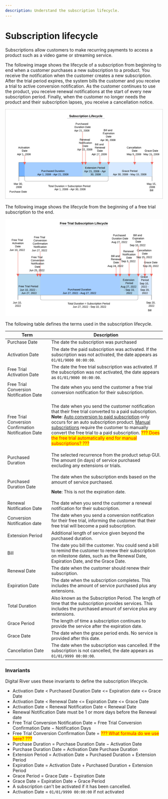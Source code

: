 ```yaml
---
description: Understand the subscription lifecycle.
---
```


# Subscription lifecycle

Subscriptions allow customers to make recurring payments to access a product such as a video game or streaming service.&#x20;

The following image shows the lifecycle of a subscription from beginning to end when a customer purchases a new subscription to a product. You receive the notification when the customer creates a new subscription. After the trial period expires, the system bills the customer and you receive a trial to active conversion notification. As the customer continues to use the product, you receive renewal notifications at the start of every new subscription period. Finally, when the customer no longer needs the product and their subscription lapses, you receive a cancellation notice.

![](<../.gitbook/assets/Subscription timeline example.png>)

The following image shows the lifecycle from the beginning of a free trial subscription to the end.&#x20;

![](<../.gitbook/assets/Free trial subscription timeline.png>)

The following table defines the terms used in the subscription lifecycle.

| Term                                                 | Description                                                                                                                                                                                                                                                                                                                                                                                                                                                                                                                                                                                                                    |
| ---------------------------------------------------- | ------------------------------------------------------------------------------------------------------------------------------------------------------------------------------------------------------------------------------------------------------------------------------------------------------------------------------------------------------------------------------------------------------------------------------------------------------------------------------------------------------------------------------------------------------------------------------------------------------------------------------ |
| Purchase Date                                        | The date the subscription was purchased                                                                                                                                                                                                                                                                                                                                                                                                                                                                                                                                                                                        |
| Activation Date                                      | The date the paid subscription was activated. If the subscription was not activated, the date appears as `01/01/9000 00:00:00`.                                                                                                                                                                                                                                                                                                                                                                                                                                                                                                |
| Free Trial Activation Date                           | The date the free trial subscription was activated. If the subscription was not activated, the date appears as `01/01/9000 00:00:00`.                                                                                                                                                                                                                                                                                                                                                                                                                                                                                          |
| Free Trial Conversion Notification Date              | The date when you send the customer a free trial conversion notification for their subscription.                                                                                                                                                                                                                                                                                                                                                                                                                                                                                                                               |
| Free Trial Conversion Confirmation Notification Date | <p>The date when you send the customer notification that their free trial converted to a paid subscription. <br><strong>Note</strong>: <a href="../events-and-webhooks/events/event-types.md#the-subscription-renewed-event">Auto conversion to paid subscription</a> only occurs for an auto subscription product. <a href="../events-and-webhooks/events/event-types.md#the-subscription-renewed-event">Manual subscriptions</a> require the customer to manually convert the free trial to a paid subscription. <mark style="color:red;">??? Does the free trial automatically end for manual subscriptions? ???</mark></p> |
| Purchased Duration                                   | The selected recurrence from the product setup GUI. The amount (in days) of service purchased excluding any extensions or trials.                                                                                                                                                                                                                                                                                                                                                                                                                                                                                              |
| Purchased Duration Date                              | <p>The date when the subscription ends based on the amount of service purchased.</p><p><strong>Note</strong>: This is not the expiration date.</p>                                                                                                                                                                                                                                                                                                                                                                                                                                                                             |
| Renewal Notification Date                            | The date when you send the customer a renewal notification for their subscription.                                                                                                                                                                                                                                                                                                                                                                                                                                                                                                                                             |
| Conversion Notification date                         | The date when you send a conversion notification for their free trial, informing the customer that their free trial will become a paid subscription.                                                                                                                                                                                                                                                                                                                                                                                                                                                                           |
| Extension Period                                     | Additional length of service given beyond the purchased duration.                                                                                                                                                                                                                                                                                                                                                                                                                                                                                                                                                              |
| Bill                                                 | The date you bill the customer. You could send a bill to remind the customer to renew their subscription on milestone dates, such as the Renewal Date, Expiration Date, and the Grace Date.                                                                                                                                                                                                                                                                                                                                                                                                                                    |
| Renewal Date                                         | The date when the customer should renew their subscription.                                                                                                                                                                                                                                                                                                                                                                                                                                                                                                                                                                    |
| Expiration Date                                      | The date when the subscription completes. This includes the amount of service purchased plus any extensions.                                                                                                                                                                                                                                                                                                                                                                                                                                                                                                                   |
| Total Duration                                       | Also known as the Subscription Period. The length of time that the subscription provides services. This includes the purchased amount of service plus any extensions.                                                                                                                                                                                                                                                                                                                                                                                                                                                          |
| Grace Period                                         | The length of time a subscription continues to provide the service after the expiration date.                                                                                                                                                                                                                                                                                                                                                                                                                                                                                                                                  |
| Grace Date                                           | The date when the grace period ends. No service is provided after this date.                                                                                                                                                                                                                                                                                                                                                                                                                                                                                                                                                   |
| Cancellation Date                                    | The date when the subscription was cancelled. If the subscription is not cancelled, the date appears as `01/01/9999 00:00:00`.                                                                                                                                                                                                                                                                                                                                                                                                                                                                                                 |

### Invariants

Digital River uses these invariants to define the subscription lifecycle.

* Activation Date < Purchased Duration Date <= Expiration date <= Grace Date
* Activation Date < Renewal Date <= Expiration Date <= Grace Date
* Activation Date < Renewal Notification Date < Renewal Date
* Renewal Notification Date must be 1 or more days before the Renewal date
* Free Trial Conversion Notification Date = Free Trial Conversion Confirmation                                                                                                                              Date − Notification Days
* Free Trial Conversion Confirmation Date = <mark style="color:red;">??? What formula do we use here? ???</mark>
* Purchase Duration = Purchase Duration Date − Activation Date
* Purchase Duration Date  = Activation Date Purchase Duration
* Extension Period = Activation Date + Purchased Duration + Extension Period
* Expiration Date = Activation Date + Purchased Duration + Extension Period
* Grace Period = Grace Date − Expiration Date
* Grace Date = Expiration Date + Grace Period
* A subscription can't be activated if it has been cancelled.
* Activation Date = `01/01/9999 00:00:00` if not activated
